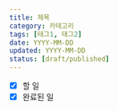 ```yaml
---
title: 제목 
category: 카테고리 
tags: [태그1, 태그2] 
date: YYYY-MM-DD 
updated: YYYY-MM-DD 
status: [draft/published] 
---
```


- [x] 할 일 
- [x] 완료된 일